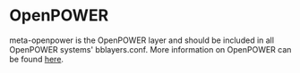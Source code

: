 OpenPOWER
================

meta-openpower is the OpenPOWER layer and should be included in all OpenPOWER
systems' bblayers.conf. More information on OpenPOWER can be found
[here](https://openpowerfoundation.org/).
